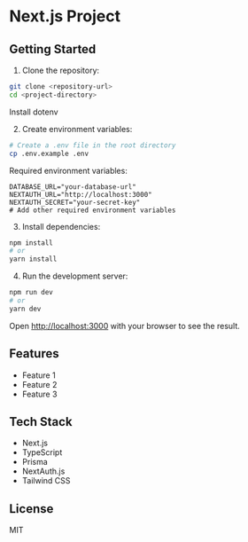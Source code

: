 # Next.js Project

## Getting Started

1. Clone the repository:
```bash
git clone <repository-url>
cd <project-directory>
```
Install dotenv

2. Create environment variables:
```bash
# Create a .env file in the root directory
cp .env.example .env
```

Required environment variables:
```
DATABASE_URL="your-database-url"
NEXTAUTH_URL="http://localhost:3000"
NEXTAUTH_SECRET="your-secret-key"
# Add other required environment variables
```

3. Install dependencies:
```bash
npm install
# or
yarn install
```

4. Run the development server:
```bash
npm run dev
# or
yarn dev
```

Open [http://localhost:3000](http://localhost:3000) with your browser to see the result.

## Features
- Feature 1
- Feature 2
- Feature 3

## Tech Stack
- Next.js
- TypeScript
- Prisma
- NextAuth.js
- Tailwind CSS

## License
MIT